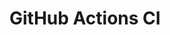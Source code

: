 # GitHub Actions CI









































































































































































































































































































































































































































































































































































































































































































































































































































































































































































































































































































































































































































































































































































































































































































































































































































































































































































































































































































































































































































































































































































































































































































































































































































































































































































































































































































































































































































































































































































































































































































































































































































































































































































